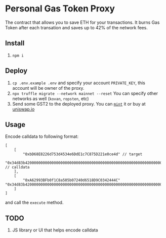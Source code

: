 # Personal Gas Token Proxy
The contract that allows you to save ETH for your transactions. It burns Gas Token after each transation and saves up to 42% of the network fees.

## Install
1. `npm i`

## Deploy
1. `cp .env.example .env` and specify your account `PRIVATE_KEY`, this account will be owner of the proxy.
2. `npx truffle migrate --network mainnet --reset` You can specify other networks as well (`kovan`, `ropsten`, etc)
3. Send some GST2 to the deployed proxy. You can [`mint`](https://etherscan.io/address/0x0000000000b3F879cb30FE243b4Dfee438691c04#writeContract) it or buy at [uniswap.io](https://v1.uniswap.exchange/swap)

## Usage
Encode calldata to following format:
```
[
    [
        "0xbD68E8226d753d4534e6DdE1c7C875D221e0ce4d" // target
        "0x34d83b4200000000000000000000000000000000000000000000000000000000000003e8" // calldata
    ],
    [
        "0xA62993BFb0f1C8a505b07240d6518D9C0342444C" "0x34d83b420000000000000000000000000000000000000000000000000000000000000008"
    ]
]
```

and call the `execute` method.

## TODO
1. JS library or UI that helps encode calldata